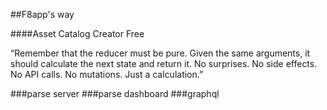 ##F8app's way

####Asset Catalog Creator Free

“Remember that the reducer must be pure. Given the same arguments, it should calculate the next state and return it. No surprises. No side effects. No API calls. No mutations. Just a calculation.”

###parse server
###parse dashboard
###graphql

